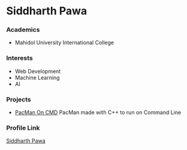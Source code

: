 # Siddharth Pawa

### Academics

- Mahidol University International College

### Interests

- Web Development
- Machine Learning
- AI

### Projects

- [PacMan On CMD](https://github.com/CodeBySid/PacMan--CMD) PacMan made with C++ to run on Command Line

### Profile Link

[Siddharth Pawa](https//github.com/CodeBySid)

